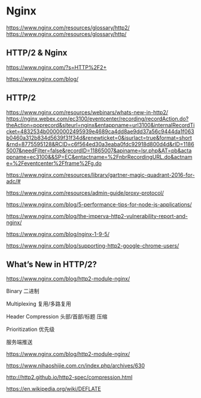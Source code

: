 # Nginx  

https://www.nginx.com/resources/glossary/http2/  
https://www.nginx.com/resources/glossary/http/ 

## HTTP/2 & Nginx  

https://www.nginx.com/?s=HTTP%2F2+  

https://www.nginx.com/blog/  


## HTTP/2  

https://www.nginx.com/resources/webinars/whats-new-in-http2/  
https://nginx.webex.com/ec3100/eventcenter/recording/recordAction.do?theAction=poprecord&siteurl=nginx&entappname=url3100&internalRecordTicket=4832534b00000002495939e4689ca4dd8ae9dd37a56c9444da1f063b0460a312b834d5639f31f34d&renewticket=0&isurlact=true&format=short&rnd=8775595128&RCID=c6f564ed30a3eaba0fdc92918d800d4d&rID=11865007&needFilter=false&recordID=11865007&apiname=lsr.php&AT=pb&actappname=ec3100&&SP=EC&entactname=%2FnbrRecordingURL.do&actname=%2Feventcenter%2Fframe%2Fg.do  

https://www.nginx.com/resources/library/gartner-magic-quadrant-2016-for-adc/#  



https://www.nginx.com/resources/admin-guide/proxy-protocol/  

https://www.nginx.com/blog/5-performance-tips-for-node-js-applications/  

https://www.nginx.com/blog/the-imperva-http2-vulnerability-report-and-nginx/  

https://www.nginx.com/blog/nginx-1-9-5/  

https://www.nginx.com/blog/supporting-http2-google-chrome-users/  





## What’s New in HTTP/2?  


https://www.nginx.com/blog/http2-module-nginx/  


Binary  二进制  

Multiplexing  复用/多路复用  

Header Compression  头部/首部/标题 压缩  

Prioritization  优先级  

服务端推送  

https://www.nginx.com/blog/http2-module-nginx/  





https://www.nihaoshijie.com.cn/index.php/archives/630  

http://http2.github.io/http2-spec/compression.html  

https://en.wikipedia.org/wiki/DEFLATE 








